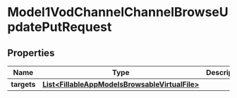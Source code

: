 

# Model1VodChannelChannelBrowseUpdatePutRequest


## Properties

| Name | Type | Description | Notes |
|------------ | ------------- | ------------- | -------------|
|**targets** | [**List&lt;FillableAppModelsBrowsableVirtualFile&gt;**](FillableAppModelsBrowsableVirtualFile.md) |  |  [optional] |



